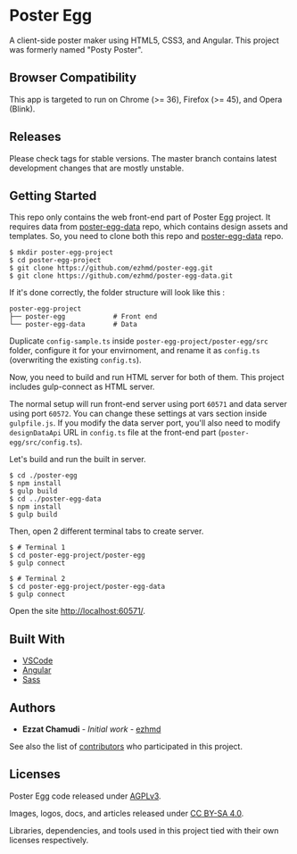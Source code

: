 # Poster Egg

A client-side poster maker using HTML5, CSS3, and Angular. This project was formerly named "Posty Poster".

## Browser Compatibility

This app is targeted to run on Chrome (>= 36), Firefox (>= 45), and Opera (Blink).

## Releases

Please check tags for stable versions. The master branch contains latest development changes that are mostly unstable.

## Getting Started

This repo only contains the web front-end part of Poster Egg project. It requires data from [poster-egg-data](https://github.com/ezhmd/poster-egg-data) repo, which contains design assets and templates. So, you need to clone both this repo and [poster-egg-data](https://github.com/ezhmd/poster-egg-data) repo.

```
$ mkdir poster-egg-project
$ cd poster-egg-project
$ git clone https://github.com/ezhmd/poster-egg.git
$ git clone https://github.com/ezhmd/poster-egg-data.git
```

If it's done correctly, the folder structure will look like this :

```
poster-egg-project
├── poster-egg            # Front end
└── poster-egg-data       # Data
```

Duplicate `config-sample.ts` inside `poster-egg-project/poster-egg/src` folder, configure it for your envirnoment, and rename it as `config.ts` (overwriting the existing `config.ts`).

Now, you need to build and run HTML server for both of them. This project includes gulp-connect as HTML server. 

The normal setup will run front-end server using port `60571` and data server using port `60572`. You can change these settings at vars section inside `gulpfile.js`. If you modify the data server port, you'll also need to modify `designDataApi` URL in `config.ts` file at the front-end part (`poster-egg/src/config.ts`).

Let's build and run the built in server.

```
$ cd ./poster-egg 
$ npm install
$ gulp build
$ cd ../poster-egg-data
$ npm install
$ gulp build
```

Then, open 2 different terminal tabs to create server. 

```
$ # Terminal 1
$ cd poster-egg-project/poster-egg
$ gulp connect
```
```
$ # Terminal 2
$ cd poster-egg-project/poster-egg-data
$ gulp connect
```

Open the site [http://localhost:60571/](http://localhost:60571/).

## Built With

* [VSCode](https://code.visualstudio.com)
* [Angular](https://angular.io)
* [Sass](https://sass-lang.com)

## Authors

* **Ezzat Chamudi** - *Initial work* - [ezhmd](https://github.com/ezhmd)

See also the list of [contributors](https://github.com/ezhmd/poster-egg/contributors) who participated in this project.

## Licenses

Poster Egg code released under [AGPLv3](http://www.gnu.org/licenses/agpl-3.0.html). 

Images, logos, docs, and articles released under [CC BY-SA 4.0](https://creativecommons.org/licenses/by-sa/4.0/). 

Libraries, dependencies, and tools used in this project tied with their own licenses respectively.
